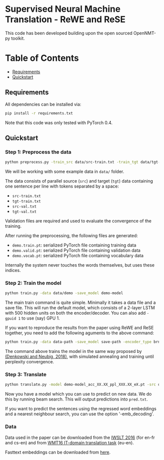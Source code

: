 # Supervised Neural Machine Translation - ReWE and ReSE

This code has been developed building upon the open sourced OpenNMT-py toolkit.

Table of Contents
=================
  * [Requirements](#requirements)
  * [Quickstart](#quickstart)
 
## Requirements

All dependencies can be installed via:

```bash
pip install -r requirements.txt
```

Note that this code was only tested with PyTorch 0.4.

## Quickstart


### Step 1: Preprocess the data

```bash
python preprocess.py -train_src data/src-train.txt -train_tgt data/tgt-train.txt -valid_src data/src-val.txt -valid_tgt data/tgt-val.txt -save_data data/demo
```

We will be working with some example data in `data/` folder.

The data consists of parallel source (`src`) and target (`tgt`) data containing one sentence per line with tokens separated by a space:

* `src-train.txt`
* `tgt-train.txt`
* `src-val.txt`
* `tgt-val.txt`

Validation files are required and used to evaluate the convergence of the training. 


After running the preprocessing, the following files are generated:

* `demo.train.pt`: serialized PyTorch file containing training data
* `demo.valid.pt`: serialized PyTorch file containing validation data
* `demo.vocab.pt`: serialized PyTorch file containing vocabulary data


Internally the system never touches the words themselves, but uses these indices.

### Step 2: Train the model

```bash
python train.py -data data/demo -save_model demo-model
```

The main train command is quite simple. Minimally it takes a data file
and a save file.  This will run the default model, which consists of a
2-layer LSTM with 500 hidden units on both the encoder/decoder. You
can also add `-gpuid 1` to use (say) GPU 1.

If you want to reproduce the results from the paper using ReWE and ReSE together, you need to add the following aguments to the above command:

```bash
python train.py -data data-path -save_model save-path -encoder_type brnn -rnn_type LSTM -rnn_size 1024 -word_vec_size 300 -global_attention mlp -optim adam  -learning_rate 0.0002 -neubig_style_training True -pre_word_vecs_enc pre-trained-file-enc -pre_word_vecs_dec pre-trained-file-dec -gpuid 0 -seed 1 -ReWE True -alpha_loss_ReWE 20 -ReSE True -alpha_loss_ReSE 100 -ReSE_type USE
```

The command above trains the model in the same way proposed by [(Denkowski and Neubig, 2018)](https://arxiv.org/abs/1706.09733), with simulated annealing and training until perplexity convergence.

### Step 3: Translate

```bash
python translate.py -model demo-model_acc_XX.XX_ppl_XXX.XX_eX.pt -src data/src-test.txt -output pred.txt -replace_unk -verbose
```

Now you have a model which you can use to predict on new data. We do this by running beam search. This will output predictions into `pred.txt`.

If you want to predict the sentences using the regressed word embeddings and a nearest neighbour search, you can use the option '-emb_decoding'.

### Data

Data used in the paper can be downloaded from the [IWSLT 2016](https://sites.google.com/site/iwsltevaluation2016/data-provided) (for en-fr and cs-en) and from [WMT16 IT-domain translation task](http://www.statmt.org/wmt16/it-translation-task.html) (eu-en).

Fasttext embeddings can be downloaded from [here](https://fasttext.cc/docs/en/crawl-vectors.html).
